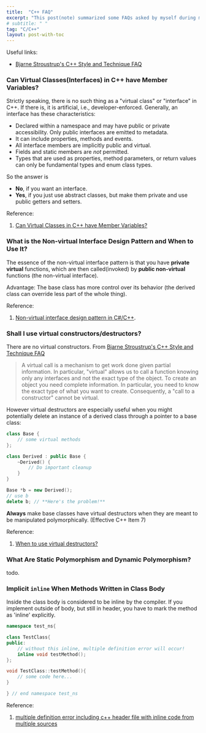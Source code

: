 ```yaml
---
title:  "C++ FAQ"
excerpt: "This post(note) summarized some FAQs asked by myself during my working experiences."
# subtitle: " "
tag: "C/C++"
layout: post-with-toc
---
```


Useful links:

- [Bjarne Stroustrup's C++ Style and Technique FAQ](https://www.stroustrup.com/bs_faq2.html)

### Can Virtual Classes(Interfaces) in C++ have Member Variables?

Strictly speaking, there is no such thing as a "virtual class" or "interface" in C++. If there is, it is artificial, i.e., developer-enforced. Generally, an interface has these characteristics:

- Declared within a namespace and may have public or private accessibility. Only public interfaces are emitted to metadata.
- It can include properties, methods and events.
- All interface members are implicitly public and virtual.
- Fields and static members are *not* permitted.
- Types that are used as properties, method parameters, or return values can only be fundamental types and enum class types.

So the answer is

- **No**, if you want an interface.
- **Yes**, if you just use abstract classes, but make them private and use public getters and setters.

Reference:

1. [Can Virtual Classes in C++ have Member Variables?
](https://stackoverflow.com/questions/6052131/can-virtual-classes-in-c-have-member-variables)

### What is the Non-virtual Interface Design Pattern and When to Use It?

The essence of the non-virtual interface pattern is that you have **private virtual** functions, which are then called(invoked) by **public non-virtual** functions (the non-virtual interface).

Advantage: The base class has more control over its behavior (the derived class can override less part of the whole thing).

Reference:

1. [Non-virtual interface design pattern in C#/C++](https://stackoverflow.com/questions/6481260/non-virtual-interface-design-pattern-in-c-c).

### Shall I use virtual constructors/destructors?

There are no virtual constructors. From [Bjarne Stroustrup's C++ Style and Technique FAQ](https://www.stroustrup.com/bs_faq2.html#virtual-ctor)

> A virtual call is a mechanism to get work done given partial information. In particular, "virtual" allows us to call a function knowing only any interfaces and not the exact type of the object. To create an object you need complete information. In particular, you need to know the exact type of what you want to create. Consequently, a "call to a constructor" cannot be virtual.

However virtual destructors are especially useful when you might potentially delete an instance of a derived class through a pointer to a base class:

```c++
class Base {
    // some virtual methods
};

class Derived : public Base {
    ~Derived() {
        // Do important cleanup
    }
}

Base *b = new Derived();
// use b
delete b; // **Here's the problem!**
```

**Always** make base classes have virtual destructors when they are meant to be manipulated polymorphically. (Effective C++ Item 7)

Reference:

1. [When to use virtual destructors?](https://stackoverflow.com/questions/461203/when-to-use-virtual-destructors)

### What Are Static Polymorphism and Dynamic Polymorphism?

todo.

### Implicit `inline` When Methods Written in Class Body

Inside the class body is considered to be inline by the compiler. If you implement outside of body, but still in header, you have to mark the method as 'inline' explicitly.

```cpp
namespace test_ns{

class TestClass{
public:
    // without this inline, multiple definition error will occur!
    inline void testMethod();
};

void TestClass::testMethod(){
    // some code here...
}

} // end namespace test_ns
```

Reference:

1. [multiple definition error including c++ header file with inline code from multiple sources](https://stackoverflow.com/questions/212006/multiple-definition-error-including-c-header-file-with-inline-code-from-multip)